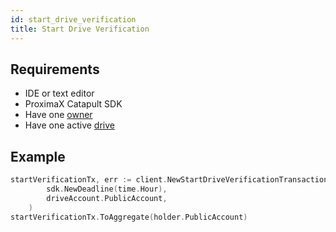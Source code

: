 ```yaml
---
id: start_drive_verification
title: Start Drive Verification
---
```


## Requirements
- IDE or text editor
- ProximaX Catapult SDK
- Have one [owner](../roles/owner.md)
- Have one active [drive](../built_in_features/drive/overview.md)

## Example
```go
startVerificationTx, err := client.NewStartDriveVerificationTransaction(
		sdk.NewDeadline(time.Hour),
		driveAccount.PublicAccount,
    )
startVerificationTx.ToAggregate(holder.PublicAccount)
```